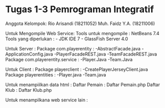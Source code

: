 Tugas 1-3 Pemrograman Integratif
======

Anggota Kelompok:
Rio Arisandi (18211052)
Muh. Faidz Y.A. (18211006)

Untuk Mengompile Web Service:
Tools untuk mengompile : NetBeans 7.4
Tools yang diperlukan : - JDK IDE 7
                        - GlassFish Server 4.0
                        
Untuk Server :
Package com.playerentity : -AbstractFacade.java
                           -ApplicationConfig.java
                           -PlayerFacadeREST.java
                           -TeamFacadeREST.java
Package com.playerentity.service : -Player.Java
                                   -Team.Java
                                   
Untuk Client :
Package playerclient : -CreatePlayerJerseyClient.java
Package playerentities : -Player.java
                         -Team.java

Untuk menampiilkan data html :
Daftar Pemain : Daftar Pemain.php
Daftar Klub : Daftar Klub.php

Untuk menampilkana web service lain :
